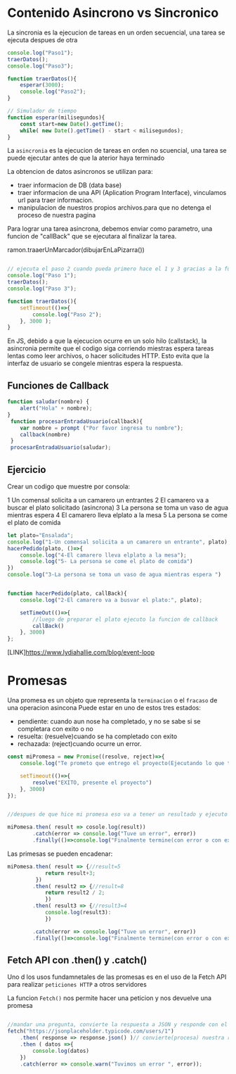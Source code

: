 # Contenido Asincrono vs Sincronico

La sincronia es la ejecucion de tareas en un orden secuencial, una tarea se ejecuta despues de otra 

```js
console.log("Paso1");
traerDatos();
console.log("Paso3");

function traerDatos(){
    esperar(3000);
    console.log("Paso2");
}

// Simulador de tiempo
function esperar(milisegundos){
    const start=new Date().getTime();
    while( new Date().getTime() - start < milisegundos);
}

```

La `asincronia` es la ejecucion de tareas en orden no scuencial, una tarea se puede ejecutar antes de que la aterior haya terminado 

La obtencion de datos asincronos se utilizan para:
- traer informacion de DB (data base)
- traer informacion de una API (Aplication Program Interface), vinculamos url para traer informacion.
- manipulacion de nuestros propios archivos.para que no detenga el proceso de nuestra pagina 

Para lograr una tarea asincrona, debemos enviar como parametro, una funcion de "callBack" que se ejecutara al finalizar la tarea.

ramon.traaerUnMarcador(dibujarEnLaPizarra())

```js

// ejecuta el paso 2 cuando pueda primero hace el 1 y 3 gracias a la function callBack y ()=>{}
console.log("Paso 1");
traerDatos();
console.log("Paso 3");

function traerDatos(){
    setTimeout(()=>{
        console.log("Paso 2");
    }, 3000 );
}

```

En JS, debido a que la ejecucion ocurre en un solo hilo (callstack), la asincronia permite que el codigo siga corriendo miestras espera tareas lentas como leer archivos, o hacer solicitudes HTTP. Esto evita que la interfaz de usuario se congele mientras espera la respuesta.

## Funciones de Callback

```js
function saludar(nombre) {
    alert("Hola" + nombre);
}
 function procesarEntradaUsuario(callback){
    var nombre = prompt ("Por favor ingresa tu nombre");
    callback(nombre)
 }
 procesarEntradaUsuario(saludar);

 ```

## Ejercicio

Crear un codigo que muestre por consola:

1 Un comensal solicita a un camarero un entrantes 
2 El camarero va a buscar el plato solicitado (asincrona)
3 La persona se toma un vaso de agua mientras espera 
4 El camarero lleva elplato a la mesa
5 La persona se come el plato de comida



```js
let plato="Ensalada";
console.log("1-Un comensal solicita a un camarero un entrante", plato);
hacerPedido(plato, ()=>{
    console.log("4-El camarero lleva elplato a la mesa");
    console.log("5- La persona se come el plato de comida")
})
console.log("3-La persona se toma un vaso de agua mientras espera ")


function hacerPedido(plato, callBack){
    console.log("2-El camarero va a busvar el plato:", plato);

    setTimeOut(()=>{
        //luego de preparar el plato ejecuto la funcion de callback
        callBack()
    }, 3000)
};


```

[LINK]https://www.lydiahallie.com/blog/event-loop


# Promesas

Una promesa es un objeto que representa la `terminacion` o el `fracaso` de una operacion asincona
Puede estar en uno de estos tres estados:
- pendiente: cuando aun nose ha completado, y no se sabe si se completara con exito o no
- resuelta: (resuelve)cuando se ha completado con exito
- rechazada: (reject)cuando ocurre un error.


```js
const miPromesa = new Promise((resolve, reject)=>{
    console.log("Te prometo que entrego el proyecto(Ejecutando lo que te prometi)");

    setTimeout(()=>{
        resolve("EXITO, presente el proyecto")
    }, 3000)
});


//despues de que hice mi promesa eso va a tener un resultado y ejecuto console con resultadoimprimi en pantalla y si tienes un error imprimilo en pantalla y cuando tengas un resultado, en caso de que se pueda ejecuta una opcion y si sale error ejecuta otra y la opcion de finally es para los dos 

miPomesa.then( result => cosole.log(result))
        .catch(error => console.log("Tuve un error", error))
        .finally(()=>console.log("Finalmente termine(con error o con exito)"));

```

Las primesas se pueden encadenar:
```js
miPomesa.then( result => {//result=5
            return result+3;
         })
        .then( result2 => {//result=8
            return result2 / 2;
            })
        .then( result3 => {//result3=4
            console.log(result3):
            })

        .catch(error => console.log("Tuve un error", error))
        .finally(()=>console.log("Finalmente termine(con error o con exito)"));

```

## Fetch API con .then() y .catch()

Uno d los usos fundamnetales de las promesas es en el uso de la Fetch API para realizar `peticiones HTTP` a otros servidores

La funcion `Fetch()` nos permite hacer una peticion y nos devuelve una promesa 

```js

//mandar una pregunta, convierte la respuesta a JSON y responde con el nombre 
fetch("https://jsonplaceholder.typicode.com/users/1")
    .then( response => response.json() )// convierte(procesa) nuestra respuesta a JSON(formato similar al objeto) encadena acciones una detras d otrA PORQUE CADA paso tiene una function con un valor y devuelve un return que aunque no este esta simplifcado 
    .then ( datos =>{
        console.log(datos)
    })
    .catch(error => console.warn("Tuvimos un error ", error));



```
